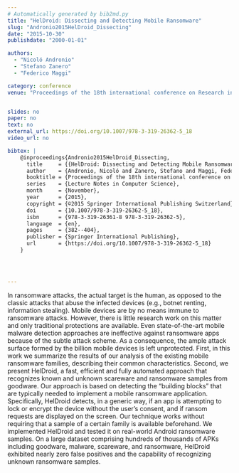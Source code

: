 ```yaml
---
# Automatically generated by bib2md.py
title: "HelDroid: Dissecting and Detecting Mobile Ransomware"
slug: "Andronio2015HelDroid_Dissecting"
date: "2015-10-30"
publishdate: "2000-01-01"

authors:
  - "Nicoló Andronio"
  - "Stefano Zanero"
  - "Federico Maggi"

category: conference
venue: "Proceedings of the 18th international conference on Research in Attacks, Intrusions, and Defenses (Lecture Notes in Computer Science)"


slides: no
paper: no
text: no
external_url: https://doi.org/10.1007/978-3-319-26362-5_18
video_url: no

bibtex: |
    @inproceedings{Andronio2015HelDroid_Dissecting,
      title     = {{HelDroid: Dissecting and Detecting Mobile Ransomware}},
      author    = {Andronio, Nicoló and Zanero, Stefano and Maggi, Federico},
      booktitle = {Proceedings of the 18th international conference on Research in Attacks, Intrusions, and Defenses},
      series    = {Lecture Notes in Computer Science},
      month     = {November},
      year      = {2015},
      copyright = {©2015 Springer International Publishing Switzerland},
      doi       = {10.1007/978-3-319-26362-5_18},
      isbn      = {978-3-319-26361-8 978-3-319-26362-5},
      language  = {en},
      pages     = {382--404},
      publisher = {Springer International Publishing},
      url       = {https://doi.org/10.1007/978-3-319-26362-5_18}
    }




---
```


In ransomware attacks, the actual target is the human, as opposed to the classic attacks that abuse the infected devices (e.g., botnet renting, information stealing). Mobile devices are by no means immune to ransomware attacks. However, there is little research work on this matter and only traditional protections are available. Even state-of-the-art mobile malware detection approaches are ineffective against ransomware apps because of the subtle attack scheme. As a consequence, the ample attack surface formed by the billion mobile devices is left unprotected. First, in this work we summarize the results of our analysis of the existing mobile ransomware families, describing their common characteristics. Second, we present HelDroid, a fast, efficient and fully automated approach that recognizes known and unknown scareware and ransomware samples from goodware. Our approach is based on detecting the “building blocks” that are typically needed to implement a mobile ransomware application. Specifically, HelDroid detects, in a generic way, if an app is attempting to lock or encrypt the device without the user’s consent, and if ransom requests are displayed on the screen. Our technique works without requiring that a sample of a certain family is available beforehand. We implemented HelDroid and tested it on real-world Android ransomware samples. On a large dataset comprising hundreds of thousands of APKs including goodware, malware, scareware, and ransomware, HelDroid exhibited nearly zero false positives and the capability of recognizing unknown ransomware samples.
